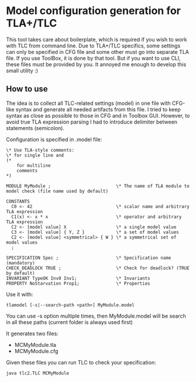 # Model configuration generation for TLA+/TLC

This tool takes care about boilerplate, which is required if you wish to work with TLC
from command line. Due to TLA+/TLC specifics, some settings can only be specified in CFG file and
some other must go into separate TLA file. If you use ToolBox, it is done by that tool.
But if you want to use CLI, these files must be provided by you. It annoyed me enough to develop
this small utility :)

## How to use

The idea is to collect all TLC-related settings (model) in one file with CFG-like syntax and
generate all needed artifacts from this file. I tried to keep syntax as close as possible to those
in CFG and in Toolbox GUI. However, to avoid true TLA expression parsing I had to introduce
delimiter between statements (semicolon).

Configuration is specified in <filename>.model file:

```
\* Use TLA-style comments:
\* for single line and
(*
    for multiline
    comments
*)

MODULE MyModule ;                         \* The name of TLA module to model check (file name used by default)

CONSTANTS
  C0 <- 42                                \* scalar name and arbitrary TLA expression
  C1(x) <- x * x                          \* operator and arbitrary TLA expression
  C2 <- [model value] X                   \* a single model value
  C3 <- [model value] { Y, Z }            \* a set of model values
  C2 <- [model value] <symmetrical> { W } \* a symmetrical set of model values
  ;

SPECIFICATION Spec ;                      \* Specification name (mandatory)
CHECK_DEADLOCK TRUE ;                     \* Check for deadlock? (TRUE by default)
INVARIANT TypeOK Inv0 Inv1;               \* Invariants
PROPERTY NoStarvation Prop1;              \* Properties

```

Use it with:

```
tlamodel [-s|--search-path <path>] MyModule.model
```

You can use -s option multiple times, then MyModule.model will be search in all these paths (current
folder is always used first)

It generates two files:

* MCMyModule.tla
* MCMyModule.cfg

Given these files you can run TLC to check your specification:

```
java tlc2.TLC MCMyModule
```
